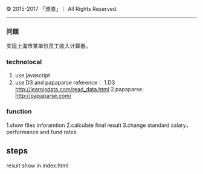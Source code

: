 &copy; 2015-2017 「燎原」｜ All Rights Reserved.

------------------



### 问题
实现上海市某单位员工收入计算器。

### technolocal 
1. use javascript
2. use D3 and papaparse
reference：
1.D3 http://learnjsdata.com/read_data.html
2.papaparse: http://papaparse.com/


### function
1.show files inforamtion
2.calculate final result
3.change standard salary，performance and fund rates

## steps
result show in index.html






